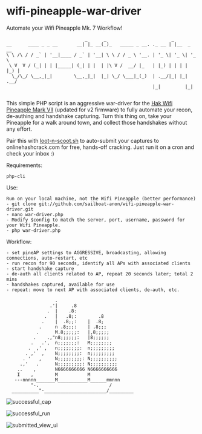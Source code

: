 # wifi-pineapple-war-driver
Automate your Wifi Pineapple Mk. 7 Workflow!

```                                                                                                                           
                             _      _                        _           
__      ____ _ _ __       __| |_ __(_)_   _____ _ __. ._ __ | |__  _ __  
\ \ /\ / / _` | '__|____ / _` | '__| \ \ / / _ \ '__. | '_ \| '_ \| '_ \ 
 \ V  V / (_| | | |_____| (_| | |  | |\ V /  __/ |_   | |_) | | | | |_) |
  \_/\_/ \__,_|_|        \__,_|_|  |_| \_/ \___|_(_)  | .__/|_| |_| .__/ 
                                                      |_|         |_|    
                                                                               
 ```                                                                                                                                                                                                                                       

This simple PHP script is an aggressive war-driver for the [Hak Wifi Pineapple Mark VII](https://shop.hak5.org/products/wifi-pineapple) (updated for v2 firmware) to fully automate your recon, 
de-authing and handshake capturing.  Turn this thing on, take your Pineapple for a walk around town, and collect those handshakes without any effort.

Pair this with [loot-n-scoot.sh](https://github.com/sailboat-anon/wifi-pineapple-mark-vii) to auto-submit your captures to onlinehashcrack.com for free, 
hands-off cracking.  Just run it on a cron and check your inbox :)

Requirements:
```
php-cli
```

Use:
```
Run on your local machine, not the Wifi Pineapple (better performance)
- git clone git://github.com/sailboat-anon/wifi-pineapple-war-driver.git
- nano war-driver.php
- Modify $config to match the server, port, username, password for your Wifi Pineapple. 
- php war-driver.php
```

Workflow:
```
- set pineAP settings to AGGRESSIVE, broadcasting, allowing connections, auto-restart, etc
- run recon for 90 seconds, identify all APs with associated clients
- start handshake capture
- de-auth all clients related to AP, repeat 20 seconds later; total 2 mins
- handshakes captured, available for use
- repeat: move to next AP with associated clients, de-auth, etc.
```


```
                  .
                .'|     .8
               .  |    .8:
              .   |   .8;:        .8
             .    |  .8;;:    |  .8;
            .     n .8;;;:    | .8;;;
           .      M.8;;;;;:   |,8;;;;;
          .    .,"n8;;;;;;:   |8;;;;;;
         .   .',  n;;;;;;;:   M;;;;;;;;
        .  ,' ,   n;;;;;;;;:  n;;;;;;;;;
       . ,'  ,    N;;;;;;;;:  n;;;;;;;;;
      . '   ,     N;;;;;;;;;: N;;;;;;;;;;
     .,'   .      N;;;;;;;;;: N;;;;;;;;;;
    ..    ,       N6666666666 N6666666666
    I    ,        M           M
   ---nnnnn_______M___________M______mmnnn
         "-.                          /
  __________"-_______________________/_________
  ```

![successful_cap](https://github.com/sailboat-anon/wifi-pineapple-war-driver/blob/master/img/success-cap.png)

![successful_run](https://github.com/sailboat-anon/wifi-pineapple-mark-vii/blob/main/img/successful%20run.png)

![submitted_view_ui](https://github.com/sailboat-anon/wifi-pineapple-mark-vii/blob/main/img/submitted-caps.png)
